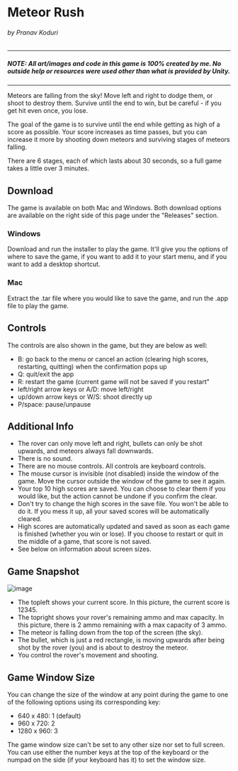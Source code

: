 # Meteor Rush
###### by Pranav Koduri
---
##### NOTE: All art/images and code in this game is 100% created by me. No outside help or resources were used other than what is provided by Unity.
---
Meteors are falling from the sky! Move left and right to dodge them, or shoot to destroy them. Survive until the end to win, but be careful - if you get hit even once, you lose.

The goal of the game is to survive until the end while getting as high of a score as possible. Your score increases as time passes, but you can increase it more by shooting down meteors and surviving stages of meteors falling.

There are 6 stages, each of which lasts about 30 seconds, so a full game takes a little over 3 minutes.

## Download

The game is available on both Mac and Windows. Both download options are available on the right side of this page under the "Releases" section.

### Windows

Download and run the installer to play the game. It'll give you the options of where to save the game, if you want to add it to your start menu, and if you want to add a desktop shortcut.

### Mac

Extract the .tar file where you would like to save the game, and run the .app file to play the game.

## Controls

The controls are also shown in the game, but they are below as well:
- B: go back to the menu or cancel an action (clearing high scores, restarting, quitting) when the confirmation pops up
- Q: quit/exit the app
- R: restart the game (current game will not be saved if you restart"
- left/right arrow keys or A/D: move left/right
- up/down arrow keys or W/S: shoot directly up
- P/space: pause/unpause

## Additional Info

- The rover can only move left and right, bullets can only be shot upwards, and meteors always fall downwards.
- There is no sound.
- There are no mouse controls. All controls are keyboard controls.
- The mouse cursor is invisible (not disabled) inside the window of the game. Move the cursor outside the window of the game to see it again.
- Your top 10 high scores are saved. You can choose to clear them if you would like, but the action cannot be undone if you confirm the clear.
- Don't try to change the high scores in the save file. You won't be able to do it. If you mess it up, all your saved scores will be automatically cleared.
- High scores are automatically updated and saved as soon as each game is finished (whether you win or lose). If you choose to restart or quit in the middle of a game, that score is not saved.
- See below on information about screen sizes.

## Game Snapshot

![image](https://github.com/user-attachments/assets/2d5b924d-2fd3-49fe-89e3-9ddd49675977)

- The topleft shows your current score. In this picture, the current score is 12345.
- The topright shows your rover's remaining ammo and max capacity. In this picture, there is 2 ammo remaining with a max capacity of 3 ammo.
- The meteor is falling down from the top of the screen (the sky).
- The bullet, which is just a red rectangle, is moving upwards after being shot by the rover (you) and is about to destroy the meteor.
- You control the rover's movement and shooting.

## Game Window Size

You can change the size of the window at any point during the game to one of the following options using its corresponding key:
- 640 x 480: 1 (default)
- 960 x 720: 2
- 1280 x 960: 3

The game window size can't be set to any other size nor set to full screen. You can use either the number keys at the top of the keyboard or the numpad on the side (if your keyboard has it) to set the window size.
